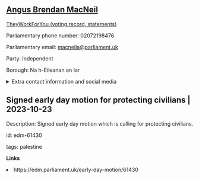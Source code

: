 ## <a href="https://members.parliament.uk/member/1546/contact">Angus Brendan MacNeil</a>

<a href="https://www.theyworkforyou.com/mp/12004/angus_macneil/na_h-eileanan_an_iar">TheyWorkForYou (voting record, statements)</a> 

Parliamentary phone number: 02072198476 

Parliamentary email: macneila@parliament.uk 

Party: Independent 

Borough: Na h-Eileanan an Iar 

<details><summary>Extra contact information and social media</summary> 
<li>Website:</li>
<li>Twitter: https://twitter.com/angusmacneilsnp</li>
<li>Constituency office phone number: 01851702272</li>
<li>Constituency office email: macneila@parliament.uk</li>
<li>Facebook:</li>
<li>Instagram:</li>
<li>Youtube:</li>
<li>Linkedin:</li>
<li>Government department phone number:</li>
<li>Government department email:</li>
<li>Threads:</li>
<li>Party office phone number:</li>
<li>Party office email:</li>
<li>Tiktok:</li>
</details>

## Signed early day motion for protecting civilians | 2023-10-23

Description: Signed early day motion which is calling for protecting civilians. 
 
id: edm-61430 

tags: palestine 

**Links** 
 <li>https://edm.parliament.uk/early-day-motion/61430</li>
